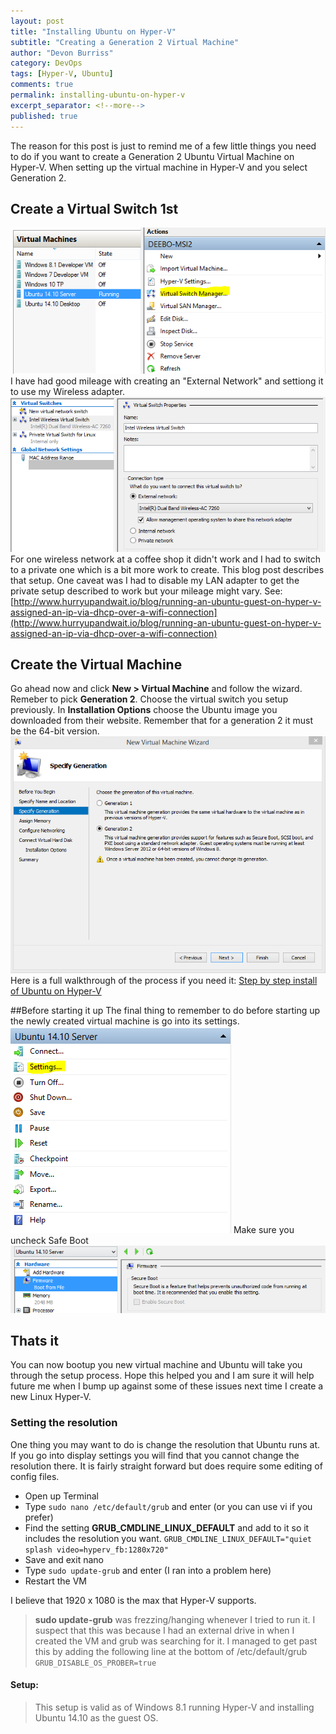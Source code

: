 ```yaml
---
layout: post
title: "Installing Ubuntu on Hyper-V"
subtitle: "Creating a Generation 2 Virtual Machine"
author: "Devon Burriss"
category: DevOps
tags: [Hyper-V, Ubuntu]
comments: true
permalink: installing-ubuntu-on-hyper-v
excerpt_separator: <!--more-->
published: true
---
```


The reason for this post is just to remind me of a few little things you need to do if you want to create a Generation 2 Ubuntu Virtual Machine on Hyper-V. When setting up the virtual machine in Hyper-V and you select Generation 2.
<!--more-->
## Create a Virtual Switch 1st
![Navigating to Virtual Switch Manager](/img/posts/2015/Switch1.png)
I have had good mileage with creating an "External Network" and settiong it to use my Wireless adapter.
![Virtual Switches](/images/posts/2015/Switch2-1.png)
For one wireless network at a coffee shop it didn't work and I had to switch to a private one which is a bit more work to create. This blog post describes that setup. One caveat was I had to disable my LAN adapter to get the private setup described to work but your mileage might vary.
See: [http://www.hurryupandwait.io/blog/running-an-ubuntu-guest-on-hyper-v-assigned-an-ip-via-dhcp-over-a-wifi-connection](http://www.hurryupandwait.io/blog/running-an-ubuntu-guest-on-hyper-v-assigned-an-ip-via-dhcp-over-a-wifi-connection)

## Create the Virtual Machine
Go ahead now and click **New > Virtual Machine** and follow the wizard. Remeber to pick **Generation 2**. Choose the virtual switch you setup previously. In **Installation Options** choose the Ubuntu image you downloaded from their website. Remember that for a generation 2 it must be the 64-bit version.
![Pick Generation 2](/img/posts/2015/Generation2.png)
Here is a full walkthrough of the process if you need it: [Step by step install of Ubuntu on Hyper-V](http://www.servethehome.com/run-ubuntu-windows-8-hyper-v-quickly/)

##Before starting it up
The final thing to remember to do before starting up the newly created virtual machine is go into its settings.
![Navigating to settings](/img/posts/2015/Settings1.png)
Make sure you uncheck Safe Boot
![Uncheck Secure Boot](/img/posts/2015/Settings2.png)


## Thats it

You can now bootup you new virtual machine and Ubuntu will take you through the setup process. Hope this helped you and I am sure it will help future me when I bump up against some of these issues next time I create a new Linux Hyper-V.

### Setting the resolution

One thing you may want to do is change the resolution that Ubuntu runs at. If you go into display settings you will find that you cannot change the resolution there.
It is fairly straight forward but does require some editing of config files.

* Open up Terminal
* Type `sudo nano /etc/default/grub` and enter (or you can use vi if you prefer)
* Find the setting **GRUB_CMDLINE_LINUX_DEFAULT** and add to it so it includes the resolution you want.
`GRUB_CMDLINE_LINUX_DEFAULT="quiet splash video=hyperv_fb:1280x720"`
* Save and exit nano
* Type `sudo update-grub` and enter (I ran into a problem here)
* Restart the VM

I believe that 1920 x 1080 is the max that Hyper-V supports.

> **sudo update-grub** was frezzing/hanging whenever I tried to run it. I suspect that this was because I had an external drive in when I created the VM and grub was searching for it. 
I managed to get past this by adding the following line at the bottom of /etc/default/grub
`GRUB_DISABLE_OS_PROBER=true `

#### Setup:

> This setup is valid as of Windows 8.1 running Hyper-V and installing Ubuntu 14.10 as the guest OS.